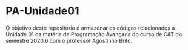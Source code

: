 # PA-Unidade01
O objetivo deste repositório é armazenar os códigos relacionados a Unidade 01 da matéria de Programação Avançada do curso de C&T do semestre 2020.6 com o professor Agostinho Brito.
